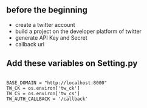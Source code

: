 ## before the beginning

- create a twitter account
- build a project on the developer platform of twitter 
- generate API Key and Secret
- callback url

## Add these variables on Setting.py

```

BASE_DOMAIN = "http://localhost:8000"
TW_CK = os.environ['tw_ck']
TW_CS = os.environ['tw_cs']
TW_AUTH_CALLBACK = '/callback'

```

